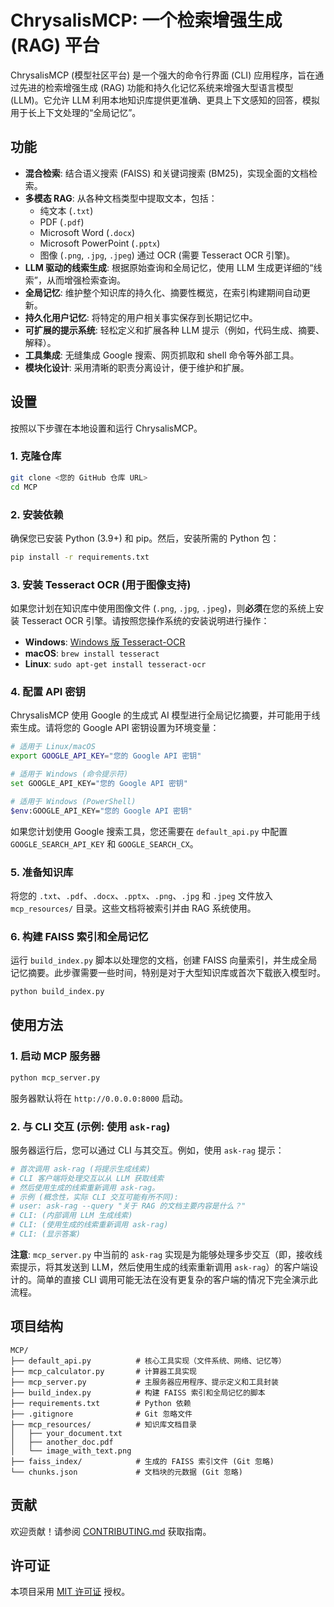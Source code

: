 # ChrysalisMCP: 一个检索增强生成 (RAG) 平台

ChrysalisMCP (模型社区平台) 是一个强大的命令行界面 (CLI) 应用程序，旨在通过先进的检索增强生成 (RAG) 功能和持久化记忆系统来增强大型语言模型 (LLM)。它允许 LLM 利用本地知识库提供更准确、更具上下文感知的回答，模拟用于长上下文处理的“全局记忆”。

## 功能

-   **混合检索**: 结合语义搜索 (FAISS) 和关键词搜索 (BM25)，实现全面的文档检索。
-   **多模态 RAG**: 从各种文档类型中提取文本，包括：
    -   纯文本 (`.txt`)
    -   PDF (`.pdf`)
    -   Microsoft Word (`.docx`)
    -   Microsoft PowerPoint (`.pptx`)
    -   图像 (`.png`, `.jpg`, `.jpeg`) 通过 OCR (需要 Tesseract OCR 引擎)。
-   **LLM 驱动的线索生成**: 根据原始查询和全局记忆，使用 LLM 生成更详细的“线索”，从而增强检索查询。
-   **全局记忆**: 维护整个知识库的持久化、摘要性概览，在索引构建期间自动更新。
-   **持久化用户记忆**: 将特定的用户相关事实保存到长期记忆中。
-   **可扩展的提示系统**: 轻松定义和扩展各种 LLM 提示（例如，代码生成、摘要、解释）。
-   **工具集成**: 无缝集成 Google 搜索、网页抓取和 shell 命令等外部工具。
-   **模块化设计**: 采用清晰的职责分离设计，便于维护和扩展。

## 设置

按照以下步骤在本地设置和运行 ChrysalisMCP。

### 1. 克隆仓库

```bash
git clone <您的 GitHub 仓库 URL>
cd MCP
```

### 2. 安装依赖

确保您已安装 Python (3.9+) 和 pip。然后，安装所需的 Python 包：

```bash
pip install -r requirements.txt
```

### 3. 安装 Tesseract OCR (用于图像支持)

如果您计划在知识库中使用图像文件 (`.png`, `.jpg`, `.jpeg`)，则**必须**在您的系统上安装 Tesseract OCR 引擎。请按照您操作系统的安装说明进行操作：

-   **Windows**: [Windows 版 Tesseract-OCR](https://tesseract-ocr.github.io/tessdoc/Installation.html#windows)
-   **macOS**: `brew install tesseract`
-   **Linux**: `sudo apt-get install tesseract-ocr`

### 4. 配置 API 密钥

ChrysalisMCP 使用 Google 的生成式 AI 模型进行全局记忆摘要，并可能用于线索生成。请将您的 Google API 密钥设置为环境变量：

```bash
# 适用于 Linux/macOS
export GOOGLE_API_KEY="您的 Google API 密钥"

# 适用于 Windows (命令提示符)
set GOOGLE_API_KEY="您的 Google API 密钥"

# 适用于 Windows (PowerShell)
$env:GOOGLE_API_KEY="您的 Google API 密钥"
```

如果您计划使用 Google 搜索工具，您还需要在 `default_api.py` 中配置 `GOOGLE_SEARCH_API_KEY` 和 `GOOGLE_SEARCH_CX`。

### 5. 准备知识库

将您的 `.txt`、`.pdf`、`.docx`、`.pptx`、`.png`、`.jpg` 和 `.jpeg` 文件放入 `mcp_resources/` 目录。这些文档将被索引并由 RAG 系统使用。

### 6. 构建 FAISS 索引和全局记忆

运行 `build_index.py` 脚本以处理您的文档，创建 FAISS 向量索引，并生成全局记忆摘要。此步骤需要一些时间，特别是对于大型知识库或首次下载嵌入模型时。

```bash
python build_index.py
```

## 使用方法

### 1. 启动 MCP 服务器

```bash
python mcp_server.py
```

服务器默认将在 `http://0.0.0.0:8000` 启动。

### 2. 与 CLI 交互 (示例: 使用 `ask-rag`)

服务器运行后，您可以通过 CLI 与其交互。例如，使用 `ask-rag` 提示：

```bash
# 首次调用 ask-rag (将提示生成线索)
# CLI 客户端将处理交互以从 LLM 获取线索
# 然后使用生成的线索重新调用 ask-rag。
# 示例 (概念性，实际 CLI 交互可能有所不同):
# user: ask-rag --query "关于 RAG 的文档主要内容是什么？"
# CLI: (内部调用 LLM 生成线索)
# CLI: (使用生成的线索重新调用 ask-rag)
# CLI: (显示答案)
```

**注意**: `mcp_server.py` 中当前的 `ask-rag` 实现是为能够处理多步交互（即，接收线索提示，将其发送到 LLM，然后使用生成的线索重新调用 `ask-rag`）的客户端设计的。简单的直接 CLI 调用可能无法在没有更复杂的客户端的情况下完全演示此流程。

## 项目结构

```
MCP/
├── default_api.py          # 核心工具实现（文件系统、网络、记忆等）
├── mcp_calculator.py       # 计算器工具实现
├── mcp_server.py           # 主服务器应用程序、提示定义和工具封装
├── build_index.py          # 构建 FAISS 索引和全局记忆的脚本
├── requirements.txt        # Python 依赖
├── .gitignore              # Git 忽略文件
├── mcp_resources/          # 知识库文档目录
│   ├── your_document.txt
│   ├── another_doc.pdf
│   └── image_with_text.png
├── faiss_index/            # 生成的 FAISS 索引文件 (Git 忽略)
└── chunks.json             # 文档块的元数据 (Git 忽略)
```

## 贡献

欢迎贡献！请参阅 [CONTRIBUTING.md](CONTRIBUTING.md) 获取指南。

## 许可证

本项目采用 [MIT 许可证](LICENSE) 授权。